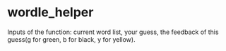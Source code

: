 # wordle_helper
Inputs of the function: current word list, your guess, the feedback of this guess(g for green, b for black, y for yellow).

